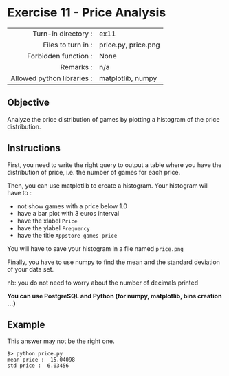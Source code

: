 # Exercise 11 - Price Analysis

|  |  |
| ---: | :--- |
| Turn-in directory : | ex11 |
| Files to turn in : | price.py, price.png |
| Forbidden function : | None |
| Remarks : | n/a |
| Allowed python libraries : | matplotlib, numpy |

## Objective

Analyze the price distribution of games by plotting a histogram of the price distribution.

## Instructions

First, you need to write the right query to output a table where you have the distribution of price, i.e. the number of games for each price.

Then, you can use matplotlib to create a histogram. Your histogram will have to :

* not show games with a price below 1.0
* have a bar plot with 3 euros interval
* have the xlabel `Price`
* have the ylabel `Frequency`
* have the title `Appstore games price`

You will have to save your histogram in a file named `price.png`

Finally, you have to use numpy to find the mean and the standard deviation of your data set.

nb: you do not need to worry about the number of decimals printed

**You can use PostgreSQL and Python \(for numpy, matplotlib, bins creation ...\)**

## Example

This answer may not be the right one.

```text
$> python price.py
mean price :  15.04098
std price :  6.03456
```

